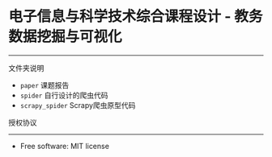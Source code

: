 # 电子信息与科学技术综合课程设计 - 教务数据挖掘与可视化

---

文件夹说明

- `paper` 课题报告
- `spider` 自行设计的爬虫代码
- `scrapy_spider` Scrapy爬虫原型代码

授权协议
___________________

* Free software: MIT license
